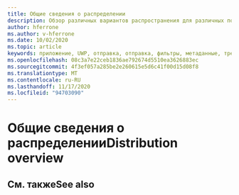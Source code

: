 ```yaml
---
title: Общие сведения о распределении
description: Обзор различных вариантов распространения для различных поддерживаемых платформ и хранилищ публикаций.
author: hferrone
ms.author: v-hferrone
ms.date: 10/02/2020
ms.topic: article
keywords: приложение, UWP, отправка, отправка, фильтры, метаданные, требования к системе, ключевые слова, wack, сертификация, пакет, appx, рекламные материалы, гарнитура смешанной реальности, гарнитура Windows Mixed Reality, гарнитура виртуальной реальности
ms.openlocfilehash: 08c3a7e22ceb1836ae792674d5510ea3626883ec
ms.sourcegitcommit: 4f3ef057a285be2e260615e5d6c41f00d15d08f8
ms.translationtype: MT
ms.contentlocale: ru-RU
ms.lasthandoff: 11/17/2020
ms.locfileid: "94703090"
---
```

# <a name="distribution-overview"></a><span data-ttu-id="cbb9e-104">Общие сведения о распределении</span><span class="sxs-lookup"><span data-stu-id="cbb9e-104">Distribution overview</span></span>

## <a name="see-also"></a><span data-ttu-id="cbb9e-105">См. также</span><span class="sxs-lookup"><span data-stu-id="cbb9e-105">See also</span></span>